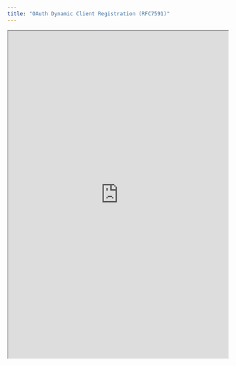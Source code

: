 ```yaml
---
title: "OAuth Dynamic Client Registration (RFC7591)"
---
```




<iframe height="750" width="100%" src="https://ewelton.github.io/ktest/wiki.html#OAuth%20Dynamic%20Client%20Registration%20(RFC7591)"></iframe>
